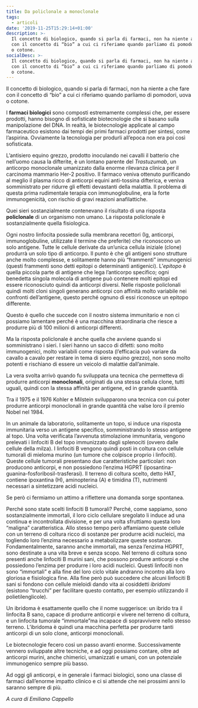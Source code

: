 ```yaml
---
title: Da policlonale a monoclonale
tags:
  - articoli
date: '2019-11-25T15:29:14+01:00'
description: >-
  Il concetto di biologico, quando si parla di farmaci, non ha niente a che fare
  con il concetto di “bio” a cui ci riferiamo quando parliamo di pomodori, uova
  o cotone. 
socialDesc: >-
  Il concetto di biologico, quando si parla di farmaci, non ha niente a che fare
  con il concetto di “bio” a cui ci riferiamo quando parliamo di pomodori, uova
  o cotone.
---
```

Il concetto di biologico, quando si parla di farmaci, non ha niente a che fare con il concetto di “bio” a cui ci riferiamo quando parliamo di pomodori, uova o cotone. 

I **farmaci biologici** sono composti estremamente complessi che, per essere prodotti, hanno bisogno di sofisticate biotecnologie che si basano sulla manipolazione del DNA. In realtà, le biotecnologie applicate al campo farmaceutico esistono dai tempi dei primi farmaci prodotti per sintesi, come l’aspirina. Ovviamente la tecnologia per produrli all’epoca non era poi così sofisticata. 

L’antisiero equino grezzo, prodotto inoculando nei cavalli il batterio che nell’uomo causa la difterite, è un lontano parente del _Trastuzumab_, un anticorpo monoclonale umanizzato dalla enorme rilevanza clinica per il carcinoma mammario Her-2 positivo. Il farmaco veniva ottenuto purificando al meglio il plasma ricco di anticorpi equini anti-tossina difterica, e veniva somministrato per ridurre gli effetti devastanti della malattia. Il problema di questa prima rudimentale terapia con immunoglobuline, era la forte immunogenicità, con rischio di gravi reazioni anafilattiche. 

Quei sieri sostanzialmente contenevano il risultato di una risposta **policlonale** di un organismo non umano. La risposta policlonale è sostanzialmente quella fisiologica. 

Ogni nostro linfocita possiede sulla membrana recettori (Ig, anticorpi, immunoglobuline, utilizzate il termine che preferite) che riconoscono un solo antigene. Tutte le cellule derivate da un’unica cellula iniziale (clone) produrrà un solo tipo di anticorpo. Il punto è che gli antigeni sono strutture anche molto complesse, e solitamente hanno più “frammenti” immunogenici (questi frammenti sono detti epitopi o determinanti antigenici). L’_epitopo_ è quella piccola parte di antigene che lega l’anticorpo specifico; ogni benedetta singola molecola di antigene può contenere molti epitopi ed essere riconosciuto quindi da anticorpi diversi. Nelle risposte policlonali quindi molti cloni singoli generano anticorpi con affinità molto variabile nei confronti dell’antigene, questo perché ognuno di essi riconosce un epitopo differente. 

Questo è quello che succede con il nostro sistema immunitario e non ci possiamo lamentare perché è una macchina straordinaria che riesce a produrre più di 100 milioni di anticorpi differenti. 

Ma la risposta policlonale è anche quella che avviene quando si somministrano i sieri. I sieri hanno un sacco di difetti: sono molto immunogenici, molto variabili come risposta (l’efficacia può variare da cavallo a cavalo per restare in tema di siero equino grezzo), non sono molto potenti e rischiano di essere un veicolo di malattie dall’animale.

La vera svolta arrivò quando fu sviluppata una tecnica che permetteva di produrre anticorpi **monoclonali**, originati da una stessa cellula clone, tutti uguali, quindi con la stessa affinità per antigene, ed in grande quantità. 

Tra il 1975 e il 1976 Kohler e Milstein svilupparono una tecnica con cui poter produrre anticorpi monoclonali in grande quantità che valse loro il premio Nobel nel 1984.

In un animale da laboratorio, solitamente un topo, si induce una risposta immunitaria verso un antigene specifico, somministrando lo stesso antigene al topo. Una volta verificata l’avvenuta stimolazione immunitaria, vengono prelevati i linfociti B del topo immunizzato dagli splenociti (ovvero dalle cellule della milza).  I linfociti B vengono quindi posti in coltura con cellule tumorali di mieloma murino (un tumore che colpisce proprio i linfociti). Queste cellule tumorali presentano due caratteristiche particolari: non producono anticorpi, e non possiedono l’enzima HGPRT (iposantina-guanina-fosforibosil-trasferasi). Il terreno di coltura scelto, detto HAT, contiene ipoxantina (H), aminopterina (A) e timidina (T), nutrimenti necessari a sintetizzare acidi nucleici. 

Se però ci fermiamo un attimo a riflettere una domanda sorge spontanea. 

Perché sono state scelti linfociti B tumorali? Perché, come sappiamo, sono sostanzialmente immortali, il loro ciclo cellulare sregolato li induce ad una continua e incontrollata divisione, e per una volta sfruttiamo questa loro “maligna” caratteristica. Allo stesso tempo però affamiamo queste cellule con un terreno di coltura ricco di sostanze per produrre acidi nucleici, ma togliendo loro l’enzima necessario a metabolizzare queste sostanze. Fondamentalmente, saranno anche immortali, ma senza l’enzima HGPRT, sono destinate a una vita breve e senza scopo. Nel terreno di coltura sono presenti anche linfociti B murini sani, che possono produrre anticorpi e che possiedono l’enzima per produrre i loro acidi nucleici. Questi linfociti non sono “immortali” e alla fine del loro ciclo vitale andranno incontro alla loro gloriosa e fisiologica fine. Alla fine però può succedere che alcuni linfociti B sani si fondono con cellule mieloidi dando vita ai cosiddetti _ibridomi_ (esistono “trucchi” per facilitare questo contatto, per esempio utilizzando il polietilenglicole). 

Un ibridoma è esattamente quello che il nome suggerisce: un ibrido tra il linfocita B sano, capace di produrre anticorpi e vivere nel terreno di coltura, e un linfocita tumorale “immortale”ma incapace di sopravvivere nello stesso terreno. L’ibridoma è quindi una macchina perfetta per produrre tanti anticorpi di un solo clone, anticorpi monoclonali. 

Le biotecnologie fecero così un passo avanti enorme. Successivamente vennero sviluppate altre tecniche, e ad oggi possiamo contare, oltre ad anticorpi murini, anche chimerici, umanizzati e umani, con un potenziale immunogenico sempre più basso. 

Ad oggi gli anticorpi, e in generale i farmaci biologici, sono una classe di farmaci dall’enorme impatto clinico e ci si attende che nei prossimi anni lo saranno sempre di più.

_A cura di Emiliano Cappello_
